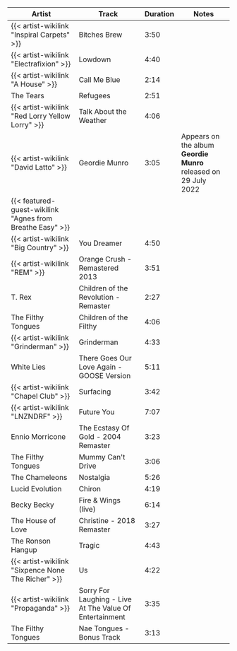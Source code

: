 | Artist                                                    | Track                                                   | Duration | Notes                                                           |
|-----------------------------------------------------------|---------------------------------------------------------|----------|-----------------------------------------------------------------|
| {{< artist-wikilink "Inspiral Carpets" >}}                | Bitches Brew                                            | 3:50     |                                                                 |
| {{< artist-wikilink "Electrafixion" >}}                   | Lowdown                                                 | 4:40     |                                                                 |
| {{< artist-wikilink "A House" >}}                         | Call Me Blue                                            | 2:14     |                                                                 |
| The Tears                                                 | Refugees                                                | 2:51     |                                                                 |
| {{< artist-wikilink "Red Lorry Yellow Lorry" >}}          | Talk About the Weather                                  | 4:06     |                                                                 |
| {{< artist-wikilink "David Latto" >}}                     | Geordie Munro                                           | 3:05     | Appears on the album **Geordie Munro** released on 29 July 2022 |
| {{< featured-guest-wikilink "Agnes from Breathe Easy" >}} |                                                         |          |                                                                 |
| {{< artist-wikilink "Big Country" >}}                     | You Dreamer                                             | 4:50     |                                                                 |
| {{< artist-wikilink "REM" >}}                             | Orange Crush - Remastered 2013                          | 3:51     |                                                                 |
| T. Rex                                                    | Children of the Revolution - Remaster                   | 2:27     |                                                                 |
| The Filthy Tongues                                        | Children of the Filthy                                  | 4:06     |                                                                 |
| {{< artist-wikilink "Grinderman" >}}                      | Grinderman                                              | 4:33     |                                                                 |
| White Lies                                                | There Goes Our Love Again - GOOSE Version               | 5:11     |                                                                 |
| {{< artist-wikilink "Chapel Club" >}}                     | Surfacing                                               | 3:42     |                                                                 |
| {{< artist-wikilink "LNZNDRF" >}}                         | Future You                                              | 7:07     |                                                                 |
| Ennio Morricone                                           | The Ecstasy Of Gold - 2004 Remaster                     | 3:23     |                                                                 |
| The Filthy Tongues                                        | Mummy Can't Drive                                       | 3:06     |                                                                 |
| The Chameleons                                            | Nostalgia                                               | 5:26     |                                                                 |
| Lucid Evolution                                           | Chiron                                                  | 4:19     |                                                                 |
| Becky Becky                                               | Fire & Wings (live)                                     | 6:14     |                                                                 |
| The House of Love                                         | Christine - 2018 Remaster                               | 3:27     |                                                                 |
| The Ronson Hangup                                         | Tragic                                                  | 4:43     |                                                                 |
| {{< artist-wikilink "Sixpence None The Richer" >}}        | Us                                                      | 4:22     |                                                                 |
| {{< artist-wikilink "Propaganda" >}}                      | Sorry For Laughing - Live At The Value Of Entertainment | 3:35     |                                                                 |
| The Filthy Tongues                                        | Nae Tongues - Bonus Track                               | 3:13     |                                                                 |
